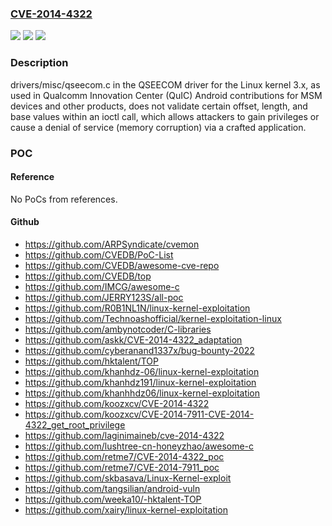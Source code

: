 ### [CVE-2014-4322](https://cve.mitre.org/cgi-bin/cvename.cgi?name=CVE-2014-4322)
![](https://img.shields.io/static/v1?label=Product&message=n%2Fa&color=blue)
![](https://img.shields.io/static/v1?label=Version&message=n%2Fa&color=blue)
![](https://img.shields.io/static/v1?label=Vulnerability&message=n%2Fa&color=brighgreen)

### Description

drivers/misc/qseecom.c in the QSEECOM driver for the Linux kernel 3.x, as used in Qualcomm Innovation Center (QuIC) Android contributions for MSM devices and other products, does not validate certain offset, length, and base values within an ioctl call, which allows attackers to gain privileges or cause a denial of service (memory corruption) via a crafted application.

### POC

#### Reference
No PoCs from references.

#### Github
- https://github.com/ARPSyndicate/cvemon
- https://github.com/CVEDB/PoC-List
- https://github.com/CVEDB/awesome-cve-repo
- https://github.com/CVEDB/top
- https://github.com/IMCG/awesome-c
- https://github.com/JERRY123S/all-poc
- https://github.com/R0B1NL1N/linux-kernel-exploitation
- https://github.com/Technoashofficial/kernel-exploitation-linux
- https://github.com/ambynotcoder/C-libraries
- https://github.com/askk/CVE-2014-4322_adaptation
- https://github.com/cyberanand1337x/bug-bounty-2022
- https://github.com/hktalent/TOP
- https://github.com/khanhdz-06/linux-kernel-exploitation
- https://github.com/khanhdz191/linux-kernel-exploitation
- https://github.com/khanhhdz06/linux-kernel-exploitation
- https://github.com/koozxcv/CVE-2014-4322
- https://github.com/koozxcv/CVE-2014-7911-CVE-2014-4322_get_root_privilege
- https://github.com/laginimaineb/cve-2014-4322
- https://github.com/lushtree-cn-honeyzhao/awesome-c
- https://github.com/retme7/CVE-2014-4322_poc
- https://github.com/retme7/CVE-2014-7911_poc
- https://github.com/skbasava/Linux-Kernel-exploit
- https://github.com/tangsilian/android-vuln
- https://github.com/weeka10/-hktalent-TOP
- https://github.com/xairy/linux-kernel-exploitation

